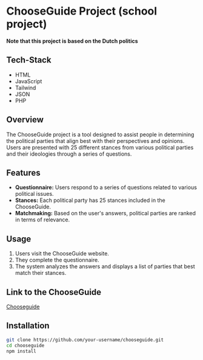 # ChooseGuide Project (school project)

**Note that this project is based on the Dutch politics**

## Tech-Stack

- HTML
- JavaScript
- Tailwind
- JSON
- PHP

## Overview

The ChooseGuide project is a tool designed to assist people in determining the political parties that align best with their perspectives and opinions. Users are presented with 25 different stances from various political parties and their ideologies through a series of questions.

## Features

- **Questionnaire:** Users respond to a series of questions related to various political issues.
- **Stances:** Each political party has 25 stances included in the ChooseGuide.
- **Matchmaking:** Based on the user's answers, political parties are ranked in terms of relevance.

## Usage

1. Users visit the ChooseGuide website.
2. They complete the questionnaire.
3. The system analyzes the answers and displays a list of parties that best match their stances.

## Link to the ChooseGuide
[Chooseguide](https://stemwijzer.netlify.app/)

## Installation
```bash
git clone https://github.com/your-username/chooseguide.git
cd chooseguide
npm install
